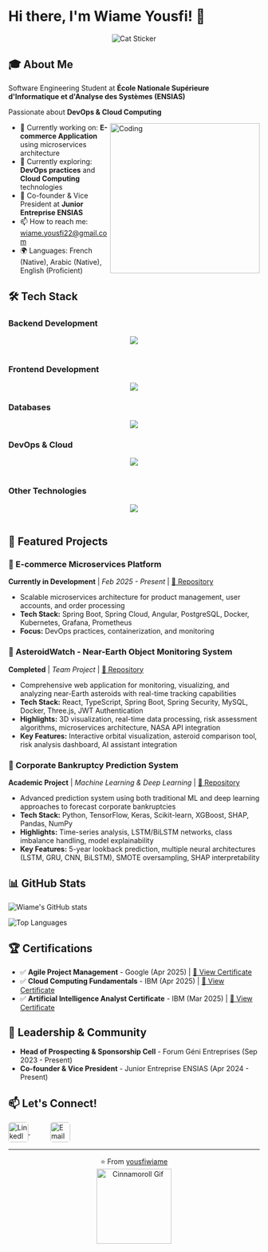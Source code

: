 # Hi there, I'm Wiame Yousfi! 👋

<p align="center">
  <img src="https://media.tenor.com/fusk7TJ28tIAAAAi/cat.gif" alt="Cat Sticker">
</p>



## 🎓 About Me
Software Engineering Student at **École Nationale Supérieure d'Informatique et d'Analyse des Systèmes (ENSIAS)** 

Passionate about **DevOps & Cloud Computing**

<img align="right" alt="Coding" width="300" src="https://media1.tenor.com/m/ZtuVwa_2f1oAAAAd/kobayashi-san-chi-no-maid-dragon-anime.gif" />

- 🔭 Currently working on: **E-commerce Application** using microservices architecture  
- 🌱 Currently exploring: **DevOps practices** and **Cloud Computing** technologies  
- 👯 Co-founder & Vice President at **Junior Entreprise ENSIAS**  
- 📫 How to reach me: wiame.yousfi22@gmail.com  
- 🌍 Languages: French (Native), Arabic (Native), English (Proficient)



## 🛠️ Tech Stack

### Backend Development
<div align="center">
  <img src="https://skillicons.dev/icons?i=java,spring,php,laravel" />
</div>
<br/>

### Frontend Development
<div align="center"> <img src="https://skillicons.dev/icons?i=angular,react,javascript,html,css,vite" /> </div>

### Databases
<div align="center"> <img src="https://skillicons.dev/icons?i=postgresql,mysql" /> </div>

### DevOps & Cloud
<div align="center"> <img src="https://skillicons.dev/icons?i=docker,kubernetes,jenkins,grafana,prometheus,ansible,terraform" /> </div> <br/>

### Other Technologies
<div align="center"> <img src="https://skillicons.dev/icons?i=python,c,r,bash,postman,git,github" /> </div> <br/>

## 🚀 Featured Projects

### 🛒 E-commerce Microservices Platform
**Currently in Development** | *Feb 2025 - Present* | [📁 Repository](https://github.com/yousfiwiame/ecommerce-microservices)
- Scalable microservices architecture for product management, user accounts, and order processing
- **Tech Stack:** Spring Boot, Spring Cloud, Angular, PostgreSQL, Docker, Kubernetes, Grafana, Prometheus
- **Focus:** DevOps practices, containerization, and monitoring

### 🌌 AsteroidWatch - Near-Earth Object Monitoring System
**Completed** | *Team Project* | [📁 Repository](https://github.com/yousfiwiame/development-platform-cosmo-coders)
- Comprehensive web application for monitoring, visualizing, and analyzing near-Earth asteroids with real-time tracking capabilities
- **Tech Stack:** React, TypeScript, Spring Boot, Spring Security, MySQL, Docker, Three.js, JWT Authentication
- **Highlights:** 3D visualization, real-time data processing, risk assessment algorithms, microservices architecture, NASA API integration
- **Key Features:** Interactive orbital visualization, asteroid comparison tool, risk analysis dashboard, AI assistant integration

### 🏢 Corporate Bankruptcy Prediction System
**Academic Project** | *Machine Learning & Deep Learning* | [📁 Repository](https://github.com/yousfiwiame/bankruptcy-prediction)
- Advanced prediction system using both traditional ML and deep learning approaches to forecast corporate bankruptcies
- **Tech Stack:** Python, TensorFlow, Keras, Scikit-learn, XGBoost, SHAP, Pandas, NumPy
- **Highlights:** Time-series analysis, LSTM/BiLSTM networks, class imbalance handling, model explainability
- **Key Features:** 5-year lookback prediction, multiple neural architectures (LSTM, GRU, CNN, BiLSTM), SMOTE oversampling, SHAP interpretability
## 📊 GitHub Stats

![Wiame's GitHub stats](https://github-readme-stats.vercel.app/api?username=yousfiwiame&show_icons=true&theme=radical)

![Top Languages](https://github-readme-stats.vercel.app/api/top-langs/?username=yousfiwiame&layout=compact&theme=radical)

## 🏆 Certifications

- ✅ **Agile Project Management** - Google (Apr 2025) | [🔗 View Certificate](https://www.coursera.org/account/accomplishments/verify/OAHKCCG6BSF5?utm_source=link&utm_medium=certificate&utm_content=cert_image&utm_campaign=sharing_cta&utm_product=course)
- ✅ **Cloud Computing Fundamentals** - IBM (Apr 2025) | [🔗 View Certificate](https://www.credly.com/badges/a38671aa-bc88-4c0e-9076-eb80e9755b32/public_url)
- ✅ **Artificial Intelligence Analyst Certificate** - IBM (Mar 2025) | [🔗 View Certificate](https://www.credly.com/badges/82ae8148-8702-4cc0-8c67-6ac9d6a14e04/public_url)

## 🤝 Leadership & Community
- **Head of Prospecting & Sponsorship Cell** - Forum Géni Entreprises (Sep 2023 - Present)
- **Co-founder & Vice President** - Junior Entreprise ENSIAS (Apr 2024 - Present)

## 📫 Let's Connect!
<a href="https://linkedin.com/in/wiame-yousfi" target="_blank" rel="noopener noreferrer" style="margin-right: 40px;">
    <img 
      src="https://cdn-icons-png.flaticon.com/512/174/174857.png" 
      alt="LinkedIn" 
      width="40" height="40" 
      style="vertical-align: middle; border-radius: 5px;" />
</a>

<a href="mailto:wiame.yousfi22@gmail.com">
    <img 
      src="https://cdn-icons-png.flaticon.com/512/281/281769.png" 
      alt="Email" 
      width="40" height="40" 
      style="vertical-align: middle; border-radius: 5px;" />
</a>


---
<p align="center">
  ⭐️ From <a href="https://github.com/yousfiwiame" target="_blank">yousfiwiame</a><br/>
  <img src="https://media1.tenor.com/m/a09Axxf_vbkAAAAd/hello-kitty.gif" alt="Cinnamoroll Gif" width="150" />
</p>

